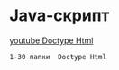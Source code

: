 # Java-скрипт


[youtube Doctype Html](https://www.youtube.com/watch?v=pu1m7bBlLl8&list=PLir4Ol-qj7tXGjArWd2qE5NFQBqMSDCcT&index=2&t=1s)

```
1-30 папки  Doctype Html
```
